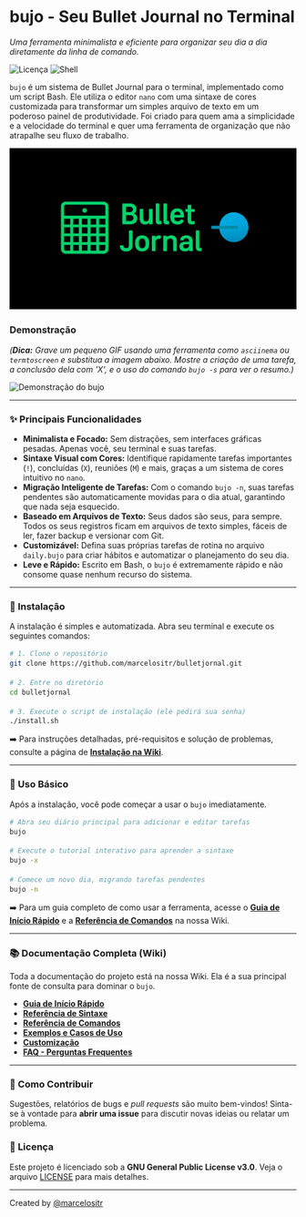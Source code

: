 # bujo - Seu Bullet Journal no Terminal
_Uma ferramenta minimalista e eficiente para organizar seu dia a dia diretamente da linha de comando._

![Licença](https://img.shields.io/badge/license-GPL--3.0-blue.svg)
![Shell](https://img.shields.io/badge/Shell-Bash-blue)

`bujo` é um sistema de Bullet Journal para o terminal, implementado como um script Bash. Ele utiliza o editor `nano` com uma sintaxe de cores customizada para transformar um simples arquivo de texto em um poderoso painel de produtividade. Foi criado para quem ama a simplicidade e a velocidade do terminal e quer uma ferramenta de organização que não atrapalhe seu fluxo de trabalho.

![Gemini Shell Banner](https://github.com/marcelositr/bulletjornal/blob/main/images/bujo.png?raw=true)

### Demonstração

*(**Dica:** Grave um pequeno GIF usando uma ferramenta como `asciinema` ou `termtoscreen` e substitua a imagem abaixo. Mostre a criação de uma tarefa, a conclusão dela com 'X', e o uso do comando `bujo -s` para ver o resumo.)*

![Demonstração do bujo](https://raw.githubusercontent.com/marcelositr/bulletjornal/main/img/bujo.gif)

---

### ✨ Principais Funcionalidades

*   **Minimalista e Focado:** Sem distrações, sem interfaces gráficas pesadas. Apenas você, seu terminal e suas tarefas.
*   **Sintaxe Visual com Cores:** Identifique rapidamente tarefas importantes (`!`), concluídas (`X`), reuniões (`M`) e mais, graças a um sistema de cores intuitivo no `nano`.
*   **Migração Inteligente de Tarefas:** Com o comando `bujo -n`, suas tarefas pendentes são automaticamente movidas para o dia atual, garantindo que nada seja esquecido.
*   **Baseado em Arquivos de Texto:** Seus dados são seus, para sempre. Todos os seus registros ficam em arquivos de texto simples, fáceis de ler, fazer backup e versionar com Git.
*   **Customizável:** Defina suas próprias tarefas de rotina no arquivo `daily.bujo` para criar hábitos e automatizar o planejamento do seu dia.
*   **Leve e Rápido:** Escrito em Bash, o `bujo` é extremamente rápido e não consome quase nenhum recurso do sistema.

---

### 🚀 Instalação

A instalação é simples e automatizada. Abra seu terminal e execute os seguintes comandos:

```bash
# 1. Clone o repositório
git clone https://github.com/marcelositr/bulletjornal.git

# 2. Entre no diretório
cd bulletjornal

# 3. Execute o script de instalação (ele pedirá sua senha)
./install.sh
```

➡️ Para instruções detalhadas, pré-requisitos e solução de problemas, consulte a página de **[Instalação na Wiki](https://github.com/marcelositr/bulletjornal/wiki/Instalação)**.

---

### 📖 Uso Básico

Após a instalação, você pode começar a usar o `bujo` imediatamente.

```bash
# Abra seu diário principal para adicionar e editar tarefas
bujo

# Execute o tutorial interativo para aprender a sintaxe
bujo -x

# Comece um novo dia, migrando tarefas pendentes
bujo -n
```

➡️ Para um guia completo de como usar a ferramenta, acesse o **[Guia de Início Rápido](https://github.com/marcelositr/bulletjornal/wiki/Guia-de-Início-Rápido)** e a **[Referência de Comandos](https://github.com/marcelositr/bulletjornal/wiki/Referência-de-Comandos-(Opções))** na nossa Wiki.

---

### 📚 Documentação Completa (Wiki)

Toda a documentação do projeto está na nossa Wiki. Ela é a sua principal fonte de consulta para dominar o `bujo`.

*   **[Guia de Início Rápido](https://github.com/marcelositr/bulletjornal/wiki/Guia-de-Início-Rápido)**
*   **[Referência de Sintaxe](https://github.com/marcelositr/bulletjornal/wiki/Referência-de-Sintaxe)**
*   **[Referência de Comandos](https://github.com/marcelositr/bulletjornal/wiki/Referência-de-Comandos-(Opções))**
*   **[Exemplos e Casos de Uso](https://github.com/marcelositr/bulletjornal/wiki/Exemplos-e-Casos-de-Uso)**
*   **[Customização](https://github.com/marcelositr/bulletjornal/wiki/Customização)**
*   **[FAQ - Perguntas Frequentes](https://github.com/marcelositr/bulletjornal/wiki/FAQ---Perguntas-Frequentes)**

---

### 🤝 Como Contribuir

Sugestões, relatórios de bugs e *pull requests* são muito bem-vindos! Sinta-se à vontade para **abrir uma issue** para discutir novas ideias ou relatar um problema.

### 📜 Licença

Este projeto é licenciado sob a **GNU General Public License v3.0**. Veja o arquivo [LICENSE](LICENSE.txt) para mais detalhes.

---
Created by [@marcelositr](https://github.com/marcelositr)

